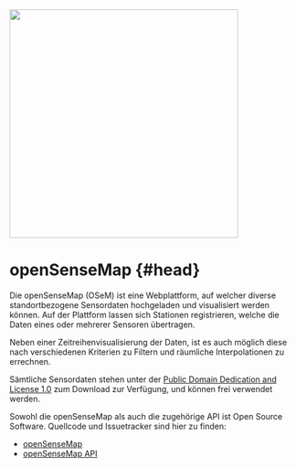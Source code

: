 <img src="https://raw.githubusercontent.com/sensebox/resources/master/images/sensebox_logo_neu.png" align="center" width="400"/>

# openSenseMap {#head}

Die openSenseMap (OSeM) ist eine Webplattform, auf welcher diverse standortbezogene Sensordaten hochgeladen und visualisiert werden können.
Auf der Plattform lassen sich Stationen registrieren, welche die Daten eines oder mehrerer Sensoren übertragen.

Neben einer Zeitreihenvisualisierung der Daten, ist es auch möglich diese nach verschiedenen Kriterien zu Filtern und räumliche Interpolationen zu errechnen.

Sämtliche Sensordaten stehen unter der [Public Domain Dedication and License 1.0](http://opendatacommons.org/licenses/pddl/summary/) zum Download zur Verfügung, und können frei verwendet werden.

Sowohl die openSenseMap als auch die zugehörige API ist Open Source Software.
Quellcode und Issuetracker sind hier zu finden:

* [openSenseMap](https://github.com/sensebox/OpenSenseMap)
* [openSenseMap API](https://github.com/sensebox/OpenSenseMap-API)
